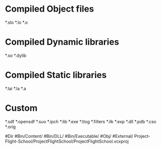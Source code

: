# Compiled Object files
*.slo
*.lo
*.o

# Compiled Dynamic libraries
*.so
*.dylib

# Compiled Static libraries
*.lai
*.la
*.a

# Custom
*.sdf
*.opensdf
*.suo
*.ipch
*.lib
*.exe
*.tlog
*.filters
*.ilk
*.exp
*.dll
*.pdb
*.cso
*.orig

#Dir
#Bin/Content/
#Bin/DLL/
#Bin/Executable/
#Obj/
#External/
Project-Flight-School/ProjectFlightSchool/ProjectFlightSchool.vcxproj
